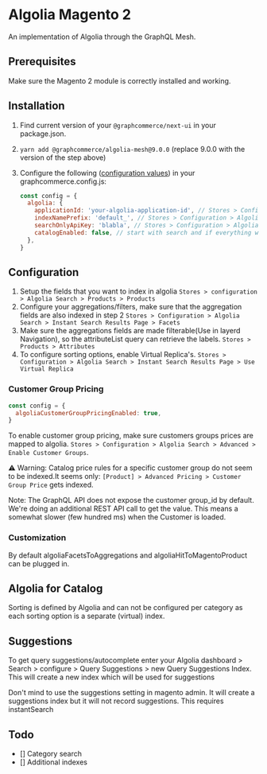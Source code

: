 # Algolia Magento 2

An implementation of Algolia through the GraphQL Mesh.

## Prerequisites

Make sure the Magento 2 module is correctly installed and working.

## Installation

1. Find current version of your `@graphcommerce/next-ui` in your package.json.
2. `yarn add @graphcommerce/algolia-mesh@9.0.0` (replace 9.0.0 with the version
   of the step above)
3. Configure the following ([configuration values](./Config.graphqls)) in your
   graphcommerce.config.js:

   ```js
   const config = {
     algolia: {
       applicationId: 'your-algolia-application-id', // Stores > Configuration > Algolia Search > Credentials and Basic Setup > Application ID
       indexNamePrefix: 'default_', // Stores > Configuration > Algolia Search > Credentials and Basic Setup > Index name prefix
       searchOnlyApiKey: 'blabla', // Stores > Configuration > Algolia Search > Credentials and Basic Setup > Search-only (public) API key
       catalogEnabled: false, // start with search and if everything works as expected, you can move on to the catalog.
     },
   }
   ```

## Configuration

1. Setup the fields that you want to index in algolia
   `Stores > configuration > Algolia Search > Products > Products`
2. Configure your aggregations/filters, make sure that the aggregation fields
   are also indexed in step 2
   `Stores > Configuration > Algolia Search > Instant Search Results Page > Facets`
3. Make sure the aggregations fields are made filterable(Use in layerd
   Navigation), so the attributeList query can retrieve the labels.
   `Stores > Products > Attributes`
4. To configure sorting options, enable Virtual Replica's.
   `Stores > Configuration > Algolia Search > Instant Search Results Page > Use Virtual Replica`

### Customer Group Pricing

```js
const config = {
  algoliaCustomerGroupPricingEnabled: true,
}
```

To enable customer group pricing, make sure customers groups prices are mapped
to algolia.
`Stores > Configuration > Algolia Search > Advanced > Enable Customer Groups`.

⚠️ Warning: Catalog price rules for a specific customer group do not seem to be
indexed.It seems only: `[Product] > Advanced Pricing > Customer Group Price`
gets indexed.

Note: The GraphQL API does not expose the customer group_id by default. We're
doing an additional REST API call to get the value. This means a somewhat slower
(few hundred ms) when the Customer is loaded.

### Customization

By default algoliaFacetsToAggregations and algoliaHitToMagentoProduct can be
plugged in.

## Algolia for Catalog

Sorting is defined by Algolia and can not be configured per category as each
sorting option is a separate (virtual) index.

## Suggestions

To get query suggestions/autocomplete enter your Algolia dashboard > Search >
configure > Query Suggestions > new Query Suggestions Index. This will create a
new index which will be used for suggestions

Don't mind to use the suggestions setting in magento admin. It will create a
suggestions index but it will not record suggestions. This requires
instantSearch

## Todo

- [] Category search
- [] Additional indexes
